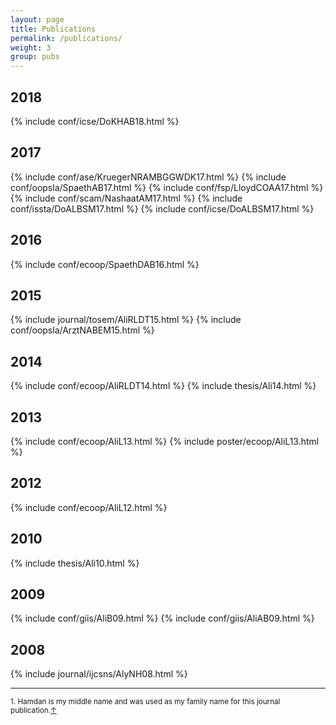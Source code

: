 ```yaml
---
layout: page
title: Publications
permalink: /publications/
weight: 3
group: pubs
---
```


## 2018 ##
{% include conf/icse/DoKHAB18.html %}

## 2017 ##
{% include conf/ase/KruegerNRAMBGGWDK17.html %}
{% include conf/oopsla/SpaethAB17.html %}
{% include conf/fsp/LloydCOAA17.html %}
{% include conf/scam/NashaatAM17.html %}
{% include conf/issta/DoALBSM17.html %}
{% include conf/icse/DoALBSM17.html %}

## 2016 ##
{% include conf/ecoop/SpaethDAB16.html %}

## 2015 ##
{% include journal/tosem/AliRLDT15.html %}
{% include conf/oopsla/ArztNABEM15.html %}

## 2014 ##
{% include conf/ecoop/AliRLDT14.html %}
{% include thesis/Ali14.html %}

## 2013 ##
{% include conf/ecoop/AliL13.html %}
{% include poster/ecoop/AliL13.html %}

## 2012 ##
{% include conf/ecoop/AliL12.html %}

## 2010 ##
{% include thesis/Ali10.html %}

## 2009 ##
{% include conf/giis/AliB09.html %}
{% include conf/giis/AliAB09.html %}

## 2008 ##
{% include journal/ijcsns/AlyNH08.html %}

---

<sup id="fn1">1. Hamdan is my middle name and was used as my family name for this journal publication.<a href="#ref1" title="Jump back">&uarr;</a></sup>
